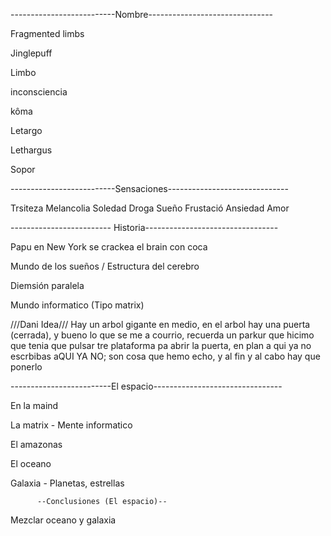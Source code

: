 --------------------------Nombre-------------------------------

Fragmented limbs

Jinglepuff

Limbo

inconsciencia

kôma

Letargo

Lethargus

Sopor 

--------------------------Sensaciones------------------------------

Trsiteza Melancolia Soledad Droga Sueño Frustació Ansiedad Amor

------------------------- Historia---------------------------------

Papu en New York se crackea el brain con coca

Mundo de los sueños / Estructura del cerebro

Diemsión paralela

Mundo informatico (Tipo matrix)

///Dani Idea/// Hay un arbol gigante en medio, en el arbol hay una puerta (cerrada), y bueno lo que se me a courrio, recuerda un parkur que hicimo que tenia que pulsar tre plataforma pa abrir la puerta, en plan a qui ya no escrbibas aQUI YA NO; son cosa que hemo echo, y al fin y al cabo hay que ponerlo

-------------------------El espacio--------------------------------

En la maind

La matrix - Mente informatico

El amazonas

El oceano

Galaxia - Planetas, estrellas

          --Conclusiones (El espacio)--
Mezclar oceano y galaxia
